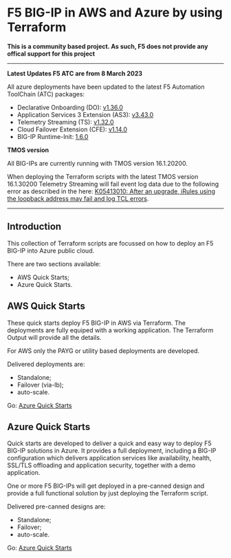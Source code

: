 # F5 BIG-IP in AWS and Azure by using Terraform

**This is a community based project. As such, F5 does not provide any offical support for this project**

-----

**Latest Updates F5 ATC are from 8 March 2023**

All azure deployments have been updated to the latest F5 Automation ToolChain (ATC) packages:
* Declarative Onboarding (DO): [v1.36.0](https://github.com/F5Networks/f5-declarative-onboarding/releases)
* Application Services 3 Extension (AS3): [v3.43.0](https://github.com/F5Networks/f5-appsvcs-extension/releases)
* Telemetry Streaming (TS): [v1.32.0](https://github.com/F5Networks/f5-telemetry-streaming/releases)
* Cloud Failover Extension (CFE): [v1.14.0](https://github.com/F5Networks/f5-cloud-failover-extension/releases)
* BIG-IP Runtime-Init: [1.6.0](https://github.com/F5Networks/f5-bigip-runtime-init/releases)

**TMOS version**

All BIG-IPs are currently running with TMOS version 16.1.20200. 

When deploying the Terraform scripts with the latest TMOS version 16.1.30200 Telemetry Streaming will fail event log data due to the following error as described in the here: [K05413010: After an upgrade, iRules using the loopback address may fail and log TCL errors](https://my.f5.com/manage/s/article/K05413010).

-----

## Introduction
This collection of Terraform scripts are focussed on how to deploy an F5 BIG-IP into Azure public cloud.

There are two sections available:
- AWS Quick Starts;
- Azure Quick Starts.

## AWS Quick Starts

These quick starts deploy F5 BIG-IP in AWS via Terraform. The deployments are fully equiped with a working application. The Terraform Output will provide all the details.

For AWS only the PAYG or utility based deployments are developed.

Delivered deployments are:
- Standalone;
- Failover (via-lb);
- auto-scale.

Go: [Azure Quick Starts](/aws-quickstarts/)

## Azure Quick Starts

Quick starts are developed to deliver a quick and easy way to deploy F5 BIG-IP solutions in Azure. It provides a full deployment, including a BIG-IP configuration which delivers application services like availability, health, SSL/TLS offloading and application security, together with a demo application.

One or more F5 BIG-IPs will get deployed in a pre-canned design and provide a full functional solution by just deploying the Terraform script.

Delivered pre-canned designs are:
- Standalone;
- Failover;
- auto-scale.

Go: [Azure Quick Starts](/azure-quickstarts/)

